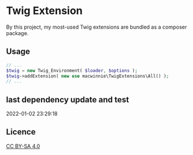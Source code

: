 # Twig Extension

By this project, my most-used Twig extensions are bundled as a composer package.

## Usage

```php
// ...
$twig = new Twig_Environment( $loader, $options );
$twig->addExtension( new use macwinnie\TwigExtensions\All() );
// ...
```

## last dependency update and test

2022-01-02 23:29:18

## Licence

[CC BY-SA 4.0](https://creativecommons.org/licenses/by-sa/4.0/deed.en)
